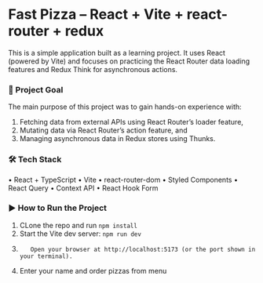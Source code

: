 # Fast Pizza – React + Vite + react-router + redux

This is a simple application built as a learning project. It uses React (powered by Vite) and focuses on practicing the React Router data loading features and Redux Think for asynchronous actions.

### 🧠 Project Goal

The main purpose of this project was to gain hands-on experience with:

1. Fetching data from external APIs using React Router’s loader feature,
2. Mutating data via React Router’s action feature, and
3. Managing asynchronous data in Redux stores using Thunks.

### 🛠️ Tech Stack

• React + TypeScript
• Vite
• react-router-dom
• Styled Components
• React Query
• Context API
• React Hook Form

### ▶️ How to Run the Project

1.  CLone the repo and run `npm install`
2.  Start the Vite dev server: `npm run dev`
3.        Open your browser at http://localhost:5173 (or the port shown in your terminal).
4.  Enter your name and order pizzas from menu
